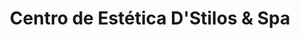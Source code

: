 ---
title: "Centro de Estética D'Stilos & Spa"
url: /funza/centro-de-estetica-dstilos-y-spa/
shop: cosméticos
---